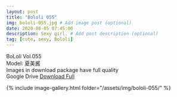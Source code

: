 ```yaml
---
layout: post
title: "Bololi 055"
img: bololi-055.jpg # Add image post (optional)
date: 2020-08-05 07:45:00
description: Sexy girl. # Add post description (optional)
tag: [cute, sexy, Bololi]
---
```

BoLoli Vol.055  
Model: 夏美酱                                      
Images in download package have full quality                    
Google Drive [Download Full](http://gestyy.com/ewUWlg)

{% include image-gallery.html folder="/assets/img/bololi-055/" %}
